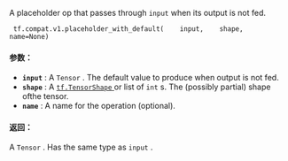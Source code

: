 A placeholder op that passes through  `input`  when its output is not fed.

```
 tf.compat.v1.placeholder_with_default(    input,    shape,    name=None) 
```

#### 参数：
- **`input`** : A  `Tensor` . The default value to produce when output is not fed.
- **`shape`** : A [ `tf.TensorShape` ](https://tensorflow.google.cn/api_docs/python/tf/TensorShape) or list of  `int` s. The (possibly partial) shape ofthe tensor.
- **`name`** : A name for the operation (optional).


#### 返回：
A  `Tensor` . Has the same type as  `input` .

